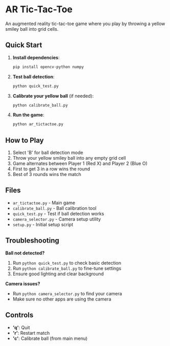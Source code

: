 # AR Tic-Tac-Toe

An augmented reality tic-tac-toe game where you play by throwing a yellow smiley ball into grid cells.

## Quick Start

1. **Install dependencies**:
   ```bash
   pip install opencv-python numpy
   ```

2. **Test ball detection**:
   ```bash
   python quick_test.py
   ```

3. **Calibrate your yellow ball** (if needed):
   ```bash
   python calibrate_ball.py
   ```

4. **Run the game**:
   ```bash
   python ar_tictactoe.py
   ```

## How to Play

1. Select 'B' for ball detection mode
2. Throw your yellow smiley ball into any empty grid cell
3. Game alternates between Player 1 (Red X) and Player 2 (Blue O)
4. First to get 3 in a row wins the round
5. Best of 3 rounds wins the match

## Files

- `ar_tictactoe.py` - Main game
- `calibrate_ball.py` - Ball calibration tool
- `quick_test.py` - Test if ball detection works
- `camera_selector.py` - Camera setup utility
- `setup.py` - Initial setup script

## Troubleshooting

**Ball not detected?**
1. Run `python quick_test.py` to check basic detection
2. Run `python calibrate_ball.py` to fine-tune settings
3. Ensure good lighting and clear background

**Camera issues?**
- Run `python camera_selector.py` to find your camera
- Make sure no other apps are using the camera

## Controls

- **'q'**: Quit
- **'r'**: Restart match
- **'c'**: Calibrate ball (from main menu)